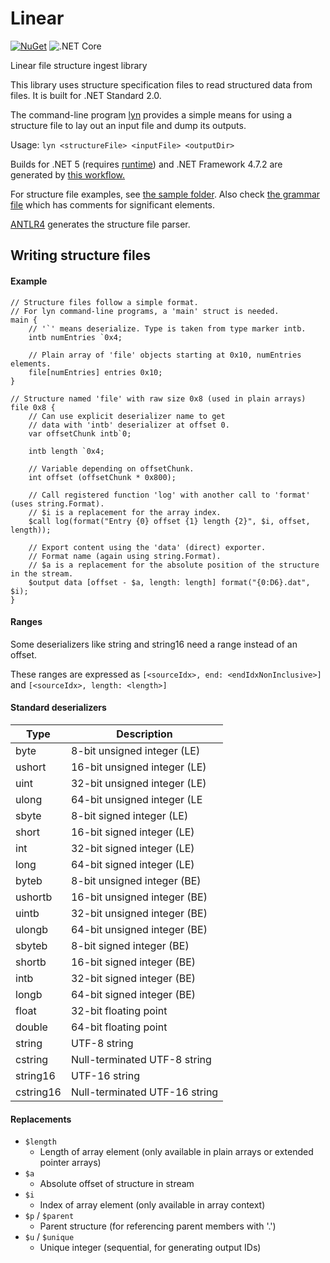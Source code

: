 # Linear
[![NuGet](https://badgen.net/nuget/v/Linear)](https://www.nuget.org/packages/Linear/) ![.NET Core](https://github.com/Lucina/Linear/workflows/.NET%20Core/badge.svg)

 Linear file structure ingest library

This library uses structure specification files to read
structured data from files. It is built for .NET Standard 2.0.

The command-line program [lyn](src/lyn) provides a simple means for using
a structure file to lay out an input file and dump its outputs.

Usage: `lyn <structureFile> <inputFile> <outputDir>`

Builds for .NET 5 (requires [runtime](https://dotnet.microsoft.com/download/dotnet/5.0)) and .NET Framework 4.7.2 are generated by [this workflow.](https://github.com/Lucina/Linear/actions)

For structure file examples, see [the sample folder](sample).
Also check [the grammar file](spec/Linear.g4) which has comments for significant elements.

[ANTLR4](https://github.com/antlr/antlr4) generates the structure file parser.

## Writing structure files

#### Example

```
// Structure files follow a simple format.
// For lyn command-line programs, a 'main' struct is needed.
main {
    // '`' means deserialize. Type is taken from type marker intb.
    intb numEntries `0x4;

    // Plain array of 'file' objects starting at 0x10, numEntries elements.
    file[numEntries] entries 0x10;
}

// Structure named 'file' with raw size 0x8 (used in plain arrays)
file 0x8 {
    // Can use explicit deserializer name to get
    // data with 'intb' deserializer at offset 0.
    var offsetChunk intb`0;

    intb length `0x4;
    
    // Variable depending on offsetChunk.
    int offset (offsetChunk * 0x800);
    
    // Call registered function 'log' with another call to 'format' (uses string.Format).
    // $i is a replacement for the array index.
    $call log(format("Entry {0} offset {1} length {2}", $i, offset, length));

    // Export content using the 'data' (direct) exporter.
    // Format name (again using string.Format).
    // $a is a replacement for the absolute position of the structure in the stream.
    $output data [offset - $a, length: length] format("{0:D6}.dat", $i);
}
```

#### Ranges

Some deserializers like string and string16 need a range instead of an offset.

These ranges are expressed as `[<sourceIdx>, end: <endIdxNonInclusive>]` and `[<sourceIdx>, length: <length>]`

#### Standard deserializers

| Type    | Description                     |
|---------|---------------------------------|
| byte      | 8-bit unsigned integer (LE)   |
| ushort    | 16-bit unsigned integer (LE)  |
| uint      | 32-bit unsigned integer (LE)  |
| ulong     | 64-bit unsigned integer (LE   |
| sbyte     | 8-bit signed integer (LE)     |
| short     | 16-bit signed integer (LE)    |
| int       | 32-bit signed integer (LE)    |
| long      | 64-bit signed integer (LE)    |
| byteb     | 8-bit unsigned integer (BE)   |
| ushortb   | 16-bit unsigned integer (BE)  |
| uintb     | 32-bit unsigned integer (BE)  |
| ulongb    | 64-bit unsigned integer (BE)  |
| sbyteb    | 8-bit signed integer  (BE)    |
| shortb    | 16-bit signed integer (BE)    |
| intb      | 32-bit signed integer (BE)    |
| longb     | 64-bit signed integer (BE)    |
| float     | 32-bit floating point         |
| double    | 64-bit floating point         |
| string    | UTF-8 string                  |
| cstring   | Null-terminated UTF-8 string  |
| string16  | UTF-16 string                 |
| cstring16 | Null-terminated UTF-16 string |

#### Replacements
* `$length`
  - Length of array element (only available in plain arrays or extended pointer arrays)
* `$a`
  - Absolute offset of structure in stream
* `$i`
  - Index of array element (only available in array context)
* `$p` / `$parent`
  - Parent structure (for referencing parent members with '.')
* `$u` / `$unique`
  - Unique integer (sequential, for generating output IDs)
